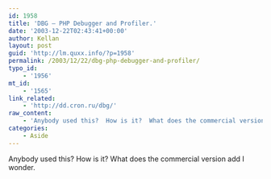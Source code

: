 ```yaml
---
id: 1958
title: 'DBG – PHP Debugger and Profiler.'
date: '2003-12-22T02:43:41+00:00'
author: Kellan
layout: post
guid: 'http://lm.quxx.info/?p=1958'
permalink: /2003/12/22/dbg-php-debugger-and-profiler/
typo_id:
    - '1956'
mt_id:
    - '1565'
link_related:
    - 'http://dd.cron.ru/dbg/'
raw_content:
    - 'Anybody used this?  How is it?  What does the commercial version add I wonder.'
categories:
    - Aside
---
```


Anybody used this? How is it? What does the commercial version add I wonder.